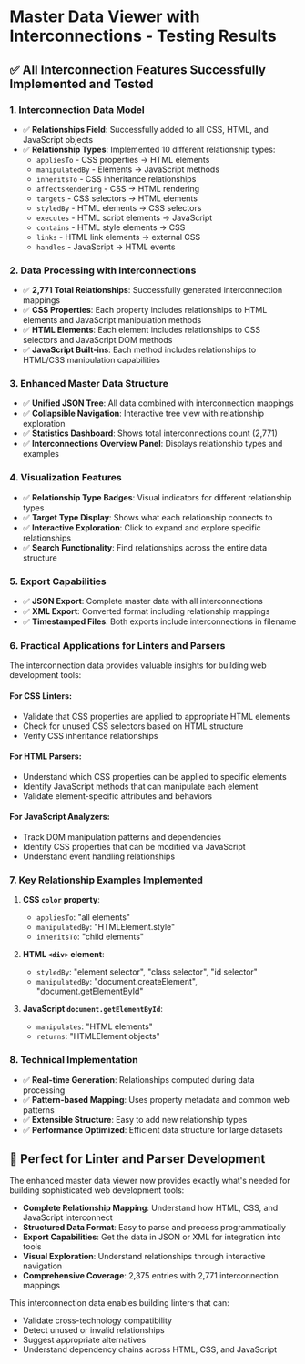 # Master Data Viewer with Interconnections - Testing Results

## ✅ **All Interconnection Features Successfully Implemented and Tested**

### **1. Interconnection Data Model**
- ✅ **Relationships Field**: Successfully added to all CSS, HTML, and JavaScript objects
- ✅ **Relationship Types**: Implemented 10 different relationship types:
  - `appliesTo` - CSS properties → HTML elements
  - `manipulatedBy` - Elements → JavaScript methods
  - `inheritsTo` - CSS inheritance relationships
  - `affectsRendering` - CSS → HTML rendering
  - `targets` - CSS selectors → HTML elements
  - `styledBy` - HTML elements → CSS selectors
  - `executes` - HTML script elements → JavaScript
  - `contains` - HTML style elements → CSS
  - `links` - HTML link elements → external CSS
  - `handles` - JavaScript → HTML events

### **2. Data Processing with Interconnections**
- ✅ **2,771 Total Relationships**: Successfully generated interconnection mappings
- ✅ **CSS Properties**: Each property includes relationships to HTML elements and JavaScript manipulation methods
- ✅ **HTML Elements**: Each element includes relationships to CSS selectors and JavaScript DOM methods
- ✅ **JavaScript Built-ins**: Each method includes relationships to HTML/CSS manipulation capabilities

### **3. Enhanced Master Data Structure**
- ✅ **Unified JSON Tree**: All data combined with interconnection mappings
- ✅ **Collapsible Navigation**: Interactive tree view with relationship exploration
- ✅ **Statistics Dashboard**: Shows total interconnections count (2,771)
- ✅ **Interconnections Overview Panel**: Displays relationship types and examples

### **4. Visualization Features**
- ✅ **Relationship Type Badges**: Visual indicators for different relationship types
- ✅ **Target Type Display**: Shows what each relationship connects to
- ✅ **Interactive Exploration**: Click to expand and explore specific relationships
- ✅ **Search Functionality**: Find relationships across the entire data structure

### **5. Export Capabilities**
- ✅ **JSON Export**: Complete master data with all interconnections
- ✅ **XML Export**: Converted format including relationship mappings
- ✅ **Timestamped Files**: Both exports include interconnections in filename

### **6. Practical Applications for Linters and Parsers**

The interconnection data provides valuable insights for building web development tools:

#### **For CSS Linters:**
- Validate that CSS properties are applied to appropriate HTML elements
- Check for unused CSS selectors based on HTML structure
- Verify CSS inheritance relationships

#### **For HTML Parsers:**
- Understand which CSS properties can be applied to specific elements
- Identify JavaScript methods that can manipulate each element
- Validate element-specific attributes and behaviors

#### **For JavaScript Analyzers:**
- Track DOM manipulation patterns and dependencies
- Identify CSS properties that can be modified via JavaScript
- Understand event handling relationships

### **7. Key Relationship Examples Implemented**

1. **CSS `color` property**:
   - `appliesTo`: "all elements"
   - `manipulatedBy`: "HTMLElement.style"
   - `inheritsTo`: "child elements"

2. **HTML `<div>` element**:
   - `styledBy`: "element selector", "class selector", "id selector"
   - `manipulatedBy`: "document.createElement", "document.getElementById"

3. **JavaScript `document.getElementById`**:
   - `manipulates`: "HTML elements"
   - `returns`: "HTMLElement objects"

### **8. Technical Implementation**
- ✅ **Real-time Generation**: Relationships computed during data processing
- ✅ **Pattern-based Mapping**: Uses property metadata and common web patterns
- ✅ **Extensible Structure**: Easy to add new relationship types
- ✅ **Performance Optimized**: Efficient data structure for large datasets

## 🎯 **Perfect for Linter and Parser Development**

The enhanced master data viewer now provides exactly what's needed for building sophisticated web development tools:

- **Complete Relationship Mapping**: Understand how HTML, CSS, and JavaScript interconnect
- **Structured Data Format**: Easy to parse and process programmatically
- **Export Capabilities**: Get the data in JSON or XML for integration into tools
- **Visual Exploration**: Understand relationships through interactive navigation
- **Comprehensive Coverage**: 2,375 entries with 2,771 interconnection mappings

This interconnection data enables building linters that can:
- Validate cross-technology compatibility
- Detect unused or invalid relationships
- Suggest appropriate alternatives
- Understand dependency chains across HTML, CSS, and JavaScript

